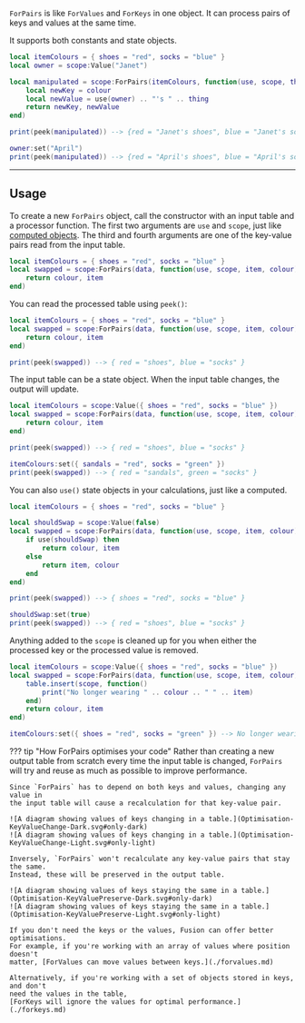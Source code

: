 `ForPairs` is like `ForValues` and `ForKeys` in one object. It can process pairs
of keys and values at the same time.

It supports both constants and state objects.

```Lua
local itemColours = { shoes = "red", socks = "blue" }
local owner = scope:Value("Janet")

local manipulated = scope:ForPairs(itemColours, function(use, scope, thing, colour)
	local newKey = colour
	local newValue = use(owner) .. "'s " .. thing
	return newKey, newValue
end)

print(peek(manipulated)) --> {red = "Janet's shoes", blue = "Janet's socks"}

owner:set("April")
print(peek(manipulated)) --> {red = "April's shoes", blue = "April's socks"}
```

-----

## Usage

To create a new `ForPairs` object, call the constructor with an input table and
a processor function. The first two arguments are `use` and `scope`, just like
[computed objects](../../fundamentals/computeds). The third and fourth arguments
are one of the key-value pairs read from the input table.

```Lua
local itemColours = { shoes = "red", socks = "blue" }
local swapped = scope:ForPairs(data, function(use, scope, item, colour)
	return colour, item
end)
```

You can read the processed table using `peek()`:

```Lua hl_lines="6"
local itemColours = { shoes = "red", socks = "blue" }
local swapped = scope:ForPairs(data, function(use, scope, item, colour)
	return colour, item
end)

print(peek(swapped)) --> { red = "shoes", blue = "socks" }
```

The input table can be a state object. When the input table changes, the output
will update.

```Lua 
local itemColours = scope:Value({ shoes = "red", socks = "blue" })
local swapped = scope:ForPairs(data, function(use, scope, item, colour)
	return colour, item
end)

print(peek(swapped)) --> { red = "shoes", blue = "socks" }

itemColours:set({ sandals = "red", socks = "green" })
print(peek(swapped)) --> { red = "sandals", green = "socks" }
```

You can also `use()` state objects in your calculations, just like a computed.

```Lua
local itemColours = { shoes = "red", socks = "blue" }

local shouldSwap = scope:Value(false)
local swapped = scope:ForPairs(data, function(use, scope, item, colour)
	if use(shouldSwap) then
		return colour, item
	else
		return item, colour
	end
end)

print(peek(swapped)) --> { shoes = "red", socks = "blue" }

shouldSwap:set(true)
print(peek(swapped)) --> { red = "shoes", blue = "socks" }
```

Anything added to the `scope` is cleaned up for you when either the processed
key or the processed value is removed.

```Lua 
local itemColours = scope:Value({ shoes = "red", socks = "blue" })
local swapped = scope:ForPairs(data, function(use, scope, item, colour)
	table.insert(scope, function()
		print("No longer wearing " .. colour .. " " .. item)
	end)
	return colour, item
end)

itemColours:set({ shoes = "red", socks = "green" }) --> No longer wearing blue socks
```

??? tip "How ForPairs optimises your code"
	Rather than creating a new output table from scratch every time the input table
	is changed, `ForPairs` will try and reuse as much as possible to improve
	performance.

	Since `ForPairs` has to depend on both keys and values, changing any value in
	the input table will cause a recalculation for that key-value pair.

	![A diagram showing values of keys changing in a table.](Optimisation-KeyValueChange-Dark.svg#only-dark)
	![A diagram showing values of keys changing in a table.](Optimisation-KeyValueChange-Light.svg#only-light)

	Inversely, `ForPairs` won't recalculate any key-value pairs that stay the same.
	Instead, these will be preserved in the output table.

	![A diagram showing values of keys staying the same in a table.](Optimisation-KeyValuePreserve-Dark.svg#only-dark)
	![A diagram showing values of keys staying the same in a table.](Optimisation-KeyValuePreserve-Light.svg#only-light)

	If you don't need the keys or the values, Fusion can offer better optimisations.
	For example, if you're working with an array of values where position doesn't
	matter, [ForValues can move values between keys.](./forvalues.md)

	Alternatively, if you're working with a set of objects stored in keys, and don't
	need the values in the table,
	[ForKeys will ignore the values for optimal performance.](./forkeys.md)